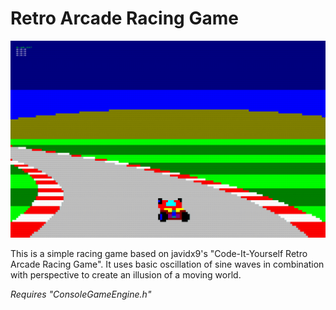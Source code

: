# Retro Arcade Racing Game

![](preview.png)

This is a simple racing game based on javidx9's "Code-It-Yourself Retro Arcade Racing Game". It uses basic oscillation of sine waves in combination with perspective to create an illusion of a moving world.

*Requires "ConsoleGameEngine.h"*
